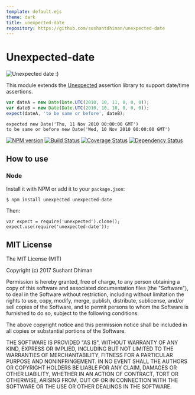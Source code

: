 ```yaml
---
template: default.ejs
theme: dark
title: unexpected-date
repository: https://github.com/sushantdhiman/unexpected-date
---
```


# Unexpected-date

![Unexpected date :)](unexpectedDate.png)

This module extends the
[Unexpected](https://github.com/unexpectedjs/unexpected) assertion
library to support date/time assertions.

```js
var dateA = new Date(Date.UTC(2010, 10, 11, 0, 0, 0));
var dateB = new Date(Date.UTC(2010, 10, 10, 0, 0, 0));
expect(dateA, 'to be same or before', dateB);
```

```output
expected new Date('Thu, 11 Nov 2010 00:00:00 GMT')
to be same or before new Date('Wed, 10 Nov 2010 00:00:00 GMT')
```

[![NPM version](https://badge.fury.io/js/unexpected-date.svg)](http://badge.fury.io/js/unexpected-date)
[![Build Status](https://travis-ci.org/sushantdhiman/unexpected-date.svg?branch=master)](https://travis-ci.org/sushantdhiman/unexpected-date)
[![Coverage Status](https://coveralls.io/repos/sushantdhiman/unexpected-date/badge.svg)](https://coveralls.io/r/sushantdhiman/unexpected-date)
[![Dependency Status](https://david-dm.org/sushantdhiman/unexpected-date.svg)](https://david-dm.org/sushantdhiman/unexpected-date)

## How to use

### Node

Install it with NPM or add it to your `package.json`:

```
$ npm install unexpected unexpected-date
```

Then:

```js#evaluate:false
var expect = require('unexpected').clone();
expect.use(require('unexpected-date'));
```

## MIT License

The MIT License (MIT)

Copyright (c) 2017 Sushant Dhiman

Permission is hereby granted, free of charge, to any person obtaining a copy
of this software and associated documentation files (the "Software"), to deal
in the Software without restriction, including without limitation the rights
to use, copy, modify, merge, publish, distribute, sublicense, and/or sell
copies of the Software, and to permit persons to whom the Software is
furnished to do so, subject to the following conditions:

The above copyright notice and this permission notice shall be included in all
copies or substantial portions of the Software.

THE SOFTWARE IS PROVIDED "AS IS", WITHOUT WARRANTY OF ANY KIND, EXPRESS OR
IMPLIED, INCLUDING BUT NOT LIMITED TO THE WARRANTIES OF MERCHANTABILITY,
FITNESS FOR A PARTICULAR PURPOSE AND NONINFRINGEMENT. IN NO EVENT SHALL THE
AUTHORS OR COPYRIGHT HOLDERS BE LIABLE FOR ANY CLAIM, DAMAGES OR OTHER
LIABILITY, WHETHER IN AN ACTION OF CONTRACT, TORT OR OTHERWISE, ARISING FROM,
OUT OF OR IN CONNECTION WITH THE SOFTWARE OR THE USE OR OTHER DEALINGS IN THE
SOFTWARE.
